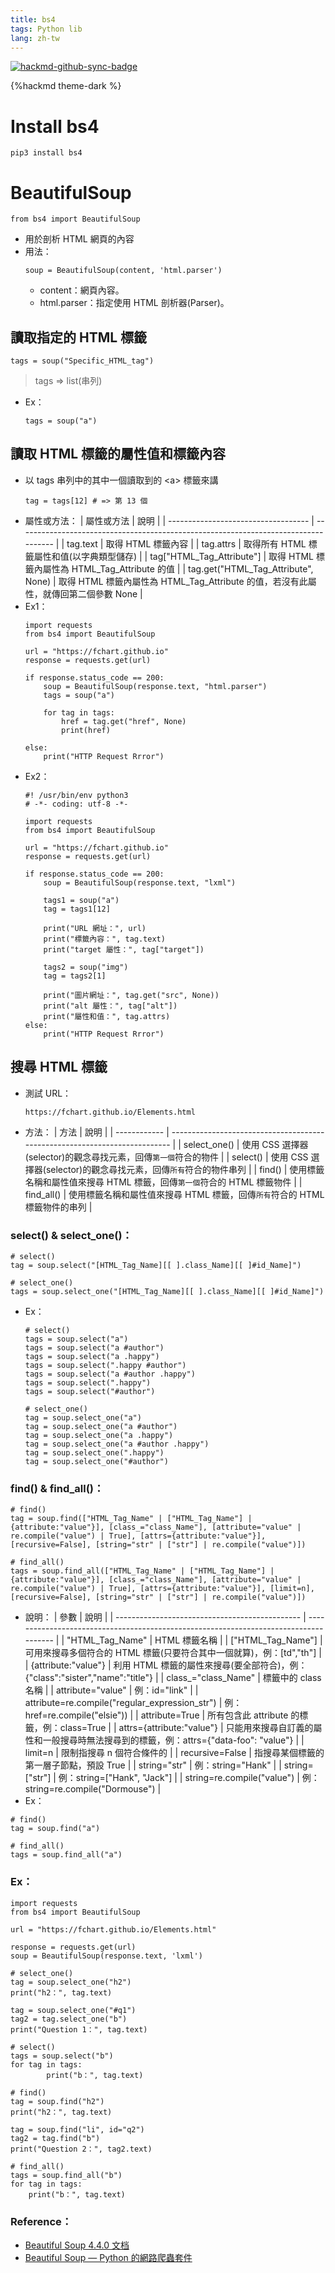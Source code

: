 ```yaml
---
title: bs4
tags: Python lib
lang: zh-tw
---
```


[![hackmd-github-sync-badge](https://hackmd.io/Xr2gbXW8Q7uCBT6PUfkGow/badge)](https://hackmd.io/Xr2gbXW8Q7uCBT6PUfkGow)

{%hackmd theme-dark %}

# Install bs4
```python=
pip3 install bs4
```

# BeautifulSoup
```python=
from bs4 import BeautifulSoup
```
- 用於剖析 HTML 網頁的內容
- 用法：
    ```python=
    soup = BeautifulSoup(content, 'html.parser')
    ```
    - content：網頁內容。
    - html.parser：指定使用 HTML 剖析器(Parser)。
## 讀取指定的 HTML 標籤
```python=
tags = soup("Specific_HTML_tag")
```
> tags => list(串列)
- Ex：
    ```python=
    tags = soup("a")
    ```
## 讀取 HTML 標籤的屬性值和標籤內容
- 以 tags 串列中的其中一個讀取到的 \<a\> 標籤來講
    ```python=
    tag = tags[12] # => 第 13 個
    ```
- 屬性或方法：
    | 屬性或方法                          | 說明                                                                                |
    | ----------------------------------- | ----------------------------------------------------------------------------------- |
    | tag.text                            | 取得 HTML 標籤內容                                                                  |
    | tag.attrs                           | 取得所有 HTML 標籤屬性和值(以字典類型儲存)                                          |
    | tag["HTML_Tag_Attribute"]           | 取得 HTML 標籤內屬性為 HTML_Tag_Attribute 的值                                      |
    | tag.get("HTML_Tag_Attribute", None) | 取得 HTML 標籤內屬性為 HTML_Tag_Attribute 的值，若沒有此屬性，就傳回第二個參數 None |
- Ex1：
    ```python=
    import requests
	from bs4 import BeautifulSoup

	url = "https://fchart.github.io"
	response = requests.get(url)
	
	if response.status_code == 200:
	    soup = BeautifulSoup(response.text, "html.parser")
	    tags = soup("a")
	
	    for tag in tags:
	        href = tag.get("href", None)
	        print(href)

	else:
	    print("HTTP Request Rrror")
    ```
- Ex2：
    ```python=
    #! /usr/bin/env python3
	# -*- coding: utf-8 -*-

	import requests
	from bs4 import BeautifulSoup
	
	url = "https://fchart.github.io"
	response = requests.get(url)

	if response.status_code == 200:
	    soup = BeautifulSoup(response.text, "lxml")
	
	    tags1 = soup("a")
	    tag = tags1[12]
	
	    print("URL 網址：", url)
	    print("標籤內容：", tag.text)
	    print("target 屬性：", tag["target"])
	
	    tags2 = soup("img")
	    tag = tags2[1]
	
	    print("圖片網址：", tag.get("src", None))
	    print("alt 屬性：", tag["alt"])
	    print("屬性和值：", tag.attrs)
	else:
	    print("HTTP Request Rrror")
    ```
## 搜尋 HTML 標籤
- 測試 URL：
    ```txt=
    https://fchart.github.io/Elements.html
    ```
- 方法：
    | 方法         | 說明                                                                       |
    | ------------ | -------------------------------------------------------------------------- |
    | select_one() | 使用 CSS 選擇器(selector)的觀念尋找元素，回傳`第一個`符合的物件            |
    | select()     | 使用 CSS 選擇器(selector)的觀念尋找元素，回傳`所有`符合的物件串列          |
    | find()       | 使用標籤名稱和屬性值來搜尋 HTML 標籤，回傳`第一個`符合的 HTML 標籤物件     |
    | find_all()   | 使用標籤名稱和屬性值來搜尋 HTML 標籤，回傳`所有`符合的 HTML 標籤物件的串列 |
### select() & select_one()：
```python=
# select()
tag = soup.select("[HTML_Tag_Name][[ ].class_Name][[ ]#id_Name]")

# select_one()
tags = soup.select_one("[HTML_Tag_Name][[ ].class_Name][[ ]#id_Name]")
```
- Ex：
    ```python=
    # select()
    tags = soup.select("a")
    tags = soup.select("a #author")
    tags = soup.select("a .happy")
    tags = soup.select(".happy #author")
    tags = soup.select("a #author .happy")
    tags = soup.select(".happy")
    tags = soup.select("#author")

    # select_one()
    tag = soup.select_one("a")
    tag = soup.select_one("a #author")
    tag = soup.select_one("a .happy")
    tag = soup.select_one("a #author .happy")
    tag = soup.select_one(".happy")
    tag = soup.select_one("#author")
    ```
### find() & find_all()：
```python=
# find()
tag = soup.find(["HTML_Tag_Name" | ["HTML_Tag_Name"] | {attribute:"value"}], [class_="class_Name"], [attribute="value" | re.compile("value") | True], [attrs={attribute:"value"}], [recursive=False], [string="str" | ["str"] | re.compile("value")])
    
# find_all()
tags = soup.find_all(["HTML_Tag_Name" | ["HTML_Tag_Name"] | {attribute:"value"}], [class_="class_Name"], [attribute="value" | re.compile("value") | True], [attrs={attribute:"value"}], [limit=n], [recursive=False], [string="str" | ["str"] | re.compile("value")])
```
- 說明：
    | 參數                                           | 說明                                                                                  |
    | ---------------------------------------------- | ------------------------------------------------------------------------------------- |
    | "HTML_Tag_Name"                                | HTML 標籤名稱                                                                         |
    | ["HTML_Tag_Name"]                              | 可用來搜尋多個符合的 HTML 標籤(只要符合其中一個就算)，例：[td","th"]                  |
    | {attribute:"value"}                            | 利用 HTML 標籤的屬性來搜尋(要全部符合)，例：{"class":"sister","name":"title"}         |
    | class_="class_Name"                            | 標籤中的 class 名稱                                                                   |
    | attribute="value"                              | 例：id="link"                                                                         |
    | attribute=re.compile("regular_expression_str") | 例：href=re.compile("elsie"))                                                         |
    | attribute=True                                 | 所有包含此 attribute 的標籤，例：class=True                                           |
    | attrs={attribute:"value"}                      | 只能用來搜尋自訂義的屬性和一般搜尋時無法搜尋到的標籤，例：attrs={"data-foo": "value"} |
    | limit=n                                        | 限制指搜尋 n 個符合條件的                                                             |
    | recursive=False                                | 指搜尋某個標籤的第一層子節點，預設 True                                               |
    | string="str"                                   | 例：string="Hank"                                                                     |
    | string=["str"]                                 | 例：string=["Hank", "Jack"]                                                           |
    | string=re.compile("value")                     | 例：string=re.compile("Dormouse")                                                     |
- Ex：
```python=
# find()
tag = soup.find("a")
    
# find_all()
tags = soup.find_all("a")
```
### Ex：
```python=
import requests
from bs4 import BeautifulSoup

url = "https://fchart.github.io/Elements.html"

response = requests.get(url)
soup = BeautifulSoup(response.text, 'lxml')
    
# select_one()
tag = soup.select_one("h2")
print("h2：", tag.text)

tag = soup.select_one("#q1")
tag2 = tag.select_one("b")
print("Question 1：", tag.text)
    
# select()
tags = soup.select("b")
for tag in tags:
	    print("b：", tag.text)

# find()
tag = soup.find("h2")
print("h2：", tag.text)
    
tag = soup.find("li", id="q2")
tag2 = tag.find("b")
print("Question 2：", tag2.text)

# find_all()
tags = soup.find_all("b")
for tag in tags:
    print("b：", tag.text)
```
### Reference：
- [Beautiful Soup 4.4.0 文档](https://www.crummy.com/software/BeautifulSoup/bs4/doc.zh/#find-all)
- [Beautiful Soup — Python 的網路爬蟲套件](https://medium.com/@yuhsienyeh/beautiful-soup-python-%E7%9A%84%E7%B6%B2%E8%B7%AF%E7%88%AC%E8%9F%B2%E5%A5%97%E4%BB%B6-be09be3d1a21)